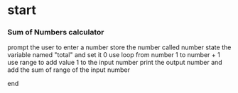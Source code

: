   # start
  ### Sum of Numbers calculator
  prompt the user to enter a number
  store the number called number
  state the variable named "total" and set it 0
  use loop from number 1 to number + 1
  use range to add value 1 to the input number
  print the output number and add the sum of range of the input number 
  
end